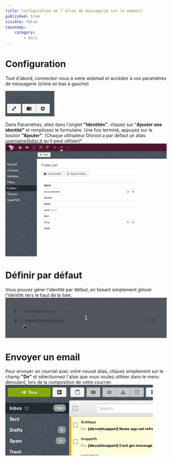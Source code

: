 ```yaml
---
title: Configuration de l'alias de messagerie sur le webmail
published: true
visible: false
taxonomy:
    category:
        - docs
---
```


# Configuration
Tout d'abord, connectez-vous à votre webmail et accédez à vos paramètres de messagerie (icône en bas à gauche)

![](en/settings1.png)

Dans Paramètres, allez dans l'onglet **"Identités"**, cliquez sur "**Ajouter une identité"** et remplissez le formulaire. Une fois terminé, appuyez sur le bouton **"Ajouter"**.
(Chaque utilisateur Disroot a par défaut un alias username@disr.it qu'il peut utiliser)*
![](en/identity_add.gif)

# Définir par défaut
Vous pouvez gérer l'identité par défaut, en faisant simplement glisser l'identité vers le haut de la liste.
![](en/identity_default.gif)

# Envoyer un email
Pour envoyer un courriel avec votre nouvel alias, cliquez simplement sur le champ **"De"** et sélectionnez l'alias que vous voulez utiliser dans le menu déroulant, lors de la composition de votre courrier.
![](en/identity_send.gif)
